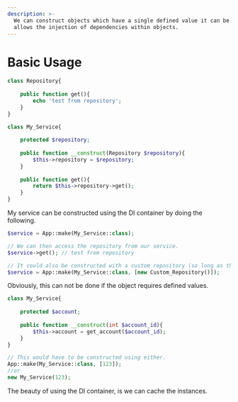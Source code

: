 ```yaml
---
description: >-
  We can construct objects which have a single defined value it can be. This
  allows the injection of dependencies within objects.
---
```


# Basic Usage

```php
class Repository{
    
    public function get(){
        echo 'test from repository';
    }
}

class My_Service{
    
    protected $repository;
    
    public function __construct(Repository $repository){
        $this->repository = $repository;
    }
    
    public function get(){
        return $this->repository->get();
    }
}
```

My service can be constructed using the DI container by doing the following.

```php
$service = App::make(My_Service::class);

// We can then access the repository from our service.
$service->get(); // test from repository

// It could also be constructed with a custom repository (so long as the type matches) 
$service = App::make(My_Service::class, [new Custom_Repository()]);
```

Obviously, this can not be done if the object requires defined values.

```php
class My_Service{
    
    protected $account;
    
    public function __construct(int $account_id){
        $this->account = get_account($account_id);
    }
}

// This would have to be constructed using either.
App::make(My_Service::class, [123]);
//or
new My_Service(123);
```

The beauty of using the DI container, is we can cache the instances.

